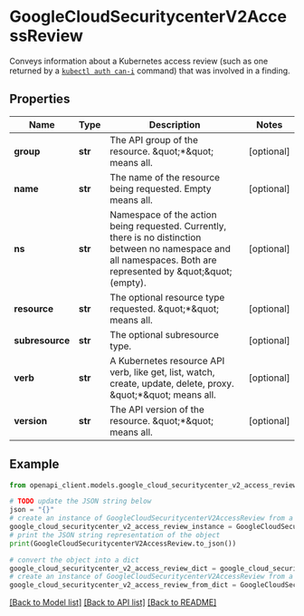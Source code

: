 # GoogleCloudSecuritycenterV2AccessReview

Conveys information about a Kubernetes access review (such as one returned by a [`kubectl auth can-i`](https://kubernetes.io/docs/reference/access-authn-authz/authorization/#checking-api-access) command) that was involved in a finding.

## Properties

Name | Type | Description | Notes
------------ | ------------- | ------------- | -------------
**group** | **str** | The API group of the resource. \&quot;*\&quot; means all. | [optional] 
**name** | **str** | The name of the resource being requested. Empty means all. | [optional] 
**ns** | **str** | Namespace of the action being requested. Currently, there is no distinction between no namespace and all namespaces. Both are represented by \&quot;\&quot; (empty). | [optional] 
**resource** | **str** | The optional resource type requested. \&quot;*\&quot; means all. | [optional] 
**subresource** | **str** | The optional subresource type. | [optional] 
**verb** | **str** | A Kubernetes resource API verb, like get, list, watch, create, update, delete, proxy. \&quot;*\&quot; means all. | [optional] 
**version** | **str** | The API version of the resource. \&quot;*\&quot; means all. | [optional] 

## Example

```python
from openapi_client.models.google_cloud_securitycenter_v2_access_review import GoogleCloudSecuritycenterV2AccessReview

# TODO update the JSON string below
json = "{}"
# create an instance of GoogleCloudSecuritycenterV2AccessReview from a JSON string
google_cloud_securitycenter_v2_access_review_instance = GoogleCloudSecuritycenterV2AccessReview.from_json(json)
# print the JSON string representation of the object
print(GoogleCloudSecuritycenterV2AccessReview.to_json())

# convert the object into a dict
google_cloud_securitycenter_v2_access_review_dict = google_cloud_securitycenter_v2_access_review_instance.to_dict()
# create an instance of GoogleCloudSecuritycenterV2AccessReview from a dict
google_cloud_securitycenter_v2_access_review_from_dict = GoogleCloudSecuritycenterV2AccessReview.from_dict(google_cloud_securitycenter_v2_access_review_dict)
```
[[Back to Model list]](../README.md#documentation-for-models) [[Back to API list]](../README.md#documentation-for-api-endpoints) [[Back to README]](../README.md)


